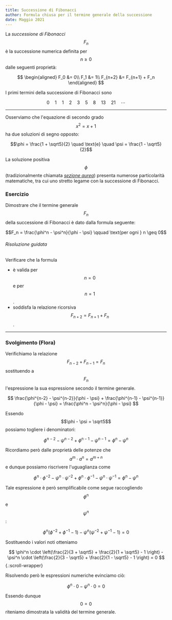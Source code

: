 ```yaml
---
title: Successione di Fibonacci
author: Formula chiusa per il termine generale della successione
date: Maggio 2021
---
```


La _successione di Fibonacci_ $$F_n$$ è la successione numerica definita per $$n \geq 0$$ dalle seguenti proprietà:

$$
  \begin{aligned}
    F_0 &= 0\\
    F_1 &= 1\\
    F_{n+2} &= F_{n+1} + F_n
  \end{aligned}
$$

I primi termini della successione di Fibonacci sono

$$0 \quad 1 \quad 1 \quad 2 \quad 3 \quad 5 \quad 8 \quad 13 \quad 21 \quad \cdots$$

---

Osserviamo che l'equazione di secondo grado $$x^2 = x + 1$$ ha due soluzioni di segno opposto:

$$\phi = \frac{1 + \sqrt5}{2} \quad \text{e} \quad \psi = \frac{1 - \sqrt5}{2}$$

La soluzione positiva $$\phi$$ (tradizionalmente chiamata [_sezione aurea_](https://it.wikipedia.org/wiki/Sezione_aurea)) presenta numerose particolarità matematiche, tra cui uno stretto legame con la successione di Fibonacci.

### Esercizio

Dimostrare che il termine generale $$F_n$$ della successione di Fibonacci è dato dalla formula seguente:

$$F_n = \frac{\phi^n - \psi^n}{\phi - \psi} \qquad \text{per ogni } n \geq 0$$

###### Risoluzione guidata

Verificare che la formula

- è valida per $$n = 0$$ e per $$n = 1$$.
- soddisfa la relazione ricorsiva $$F_{n+2} = F_{n+1} + F_n$$.

---

### Svolgimento (Flora)

Verifichiamo la relazione $$F_{n-2} + F_{n-1} = F_n$$ sostituendo a $$F_n$$ l'espressione la sua espressione secondo il termine generale.

$$
  \frac{\phi^{n-2} - \psi^{n-2}}{\phi - \psi} + \frac{\phi^{n-1} - \psi^{n-1}}{\phi - \psi} = \frac{\phi^n - \psi^n}{\phi - \psi}
$$

Essendo $$\phi - \psi = \sqrt5$$ possiamo togliere i denominatori:

$$
  \phi^{n-2} - \psi^{n-2} + \phi^{n-1} - \psi^{n-1} = \phi^n - \psi^n
$$

Ricordiamo però dalle proprietà delle potenze che $$a^m \cdot a^n = a^{m+n}$$ e dunque possiamo riscrivere l'uguaglianza come

$$
  \phi^n \cdot \phi^{-2} - \psi^n \cdot \psi^{-2} + \phi^n \cdot \phi^{-1} - \psi^n \cdot \psi^{-1} = \phi^n - \psi^n 
$$

Tale espressione è però semplificabile come segue raccogliendo $$\phi^n$$ e $$\psi^n$$:

$$
  \phi^n(\phi^{-2} + \phi^{-1} - 1) - \psi^n(\psi^{-2} + \psi^{-1} - 1) = 0
$$

Sostituendo i valori noti otteniamo

$$
  \phi^n \cdot \left(\frac{2}{3 + \sqrt5} + \frac{2}{1 + \sqrt5} - 1 \right) - \psi^n \cdot \left(\frac{2}{3 - \sqrt5} + \frac{2}{1 - \sqrt5} - 1 \right) = 0
$${.:scroll-wrapper}

Risolvendo però le espressioni numeriche evinciamo ciò:

$$\phi^n \cdot 0 - \psi^n \cdot 0 = 0$$

Essendo dunque $$0 = 0$$ riteniamo dimostrata la validità del termine generale.
